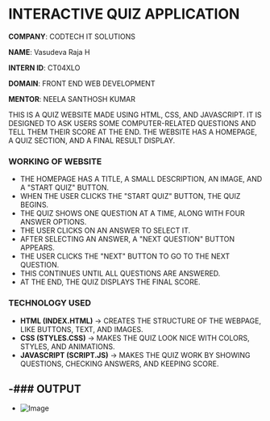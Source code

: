 # INTERACTIVE QUIZ APPLICATION

**COMPANY**: CODTECH IT SOLUTIONS

**NAME**: Vasudeva Raja H

**INTERN ID**: CT04XLO

**DOMAIN**: FRONT END WEB DEVELOPMENT

**MENTOR**: NEELA SANTHOSH KUMAR

THIS IS A QUIZ WEBSITE MADE USING HTML, CSS, AND JAVASCRIPT. IT IS DESIGNED TO ASK USERS SOME COMPUTER-RELATED QUESTIONS AND TELL THEM THEIR SCORE AT THE END. THE WEBSITE HAS A HOMEPAGE, A QUIZ SECTION, AND A FINAL RESULT DISPLAY.  

### WORKING OF WEBSITE  
- THE HOMEPAGE HAS A TITLE, A SMALL DESCRIPTION, AN IMAGE, AND A "START QUIZ" BUTTON.  
- WHEN THE USER CLICKS THE "START QUIZ" BUTTON, THE QUIZ BEGINS.  
- THE QUIZ SHOWS ONE QUESTION AT A TIME, ALONG WITH FOUR ANSWER OPTIONS.  
- THE USER CLICKS ON AN ANSWER TO SELECT IT.
- AFTER SELECTING AN ANSWER, A "NEXT QUESTION" BUTTON APPEARS.  
- THE USER CLICKS THE "NEXT" BUTTON TO GO TO THE NEXT QUESTION.  
- THIS CONTINUES UNTIL ALL QUESTIONS ARE ANSWERED.  
- AT THE END, THE QUIZ DISPLAYS THE FINAL SCORE.  

### TECHNOLOGY USED 
- **HTML (INDEX.HTML)** → CREATES THE STRUCTURE OF THE WEBPAGE, LIKE BUTTONS, TEXT, AND IMAGES.  
- **CSS (STYLES.CSS)** → MAKES THE QUIZ LOOK NICE WITH COLORS, STYLES, AND ANIMATIONS.  
- **JAVASCRIPT (SCRIPT.JS)** → MAKES THE QUIZ WORK BY SHOWING QUESTIONS, CHECKING ANSWERS, AND KEEPING SCORE.

-### OUTPUT
- 
- ![Image](https://github.com/user-attachments/assets/9ebfdbd6-358c-4ef4-8025-f513b7ed0b2b)

